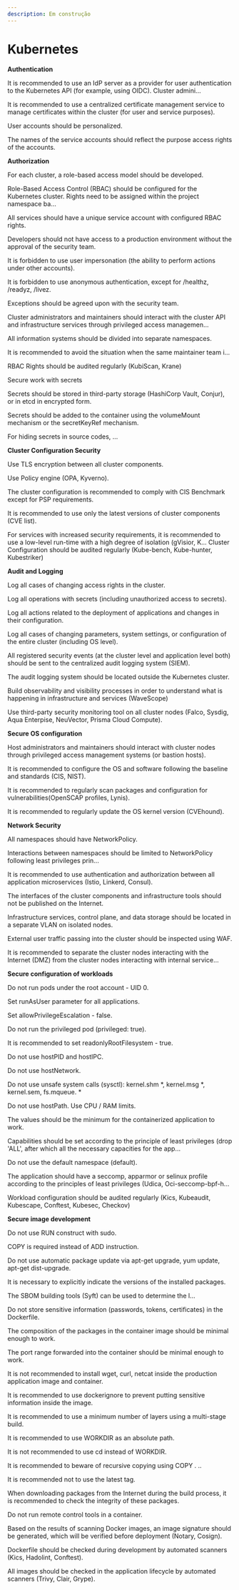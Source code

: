 ```yaml
---
description: Em construção
---
```


# Kubernetes

**Authentication**&#x20;

It is recommended to use an IdP server as a provider for user authentication to the Kubernetes API (for example, using OIDC). Cluster admini...&#x20;

It is recommended to use a centralized certificate management service to manage certificates within the cluster (for user and service purposes).&#x20;

User accounts should be personalized.&#x20;

The names of the service accounts should reflect the purpose access rights of the accounts.&#x20;



**Authorization**&#x20;

For each cluster, a role-based access model should be developed.&#x20;

Role-Based Access Control (RBAC) should be configured for the Kubernetes cluster. Rights need to be assigned within the project namespace ba...

All services should have a unique service account with configured RBAC rights.&#x20;

Developers should not have access to a production environment without the approval of the security team.&#x20;

It is forbidden to use user impersonation (the ability to perform actions under other accounts).&#x20;

It is forbidden to use anonymous authentication, except for /healthz, /readyz, /livez.&#x20;

Exceptions should be agreed upon with the security team.

Cluster administrators and maintainers should interact with the cluster API and infrastructure services through privileged access managemen...&#x20;

All information systems should be divided into separate namespaces.&#x20;

It is recommended to avoid the situation when the same maintainer team i...&#x20;

RBAC Rights should be audited regularly (KubiScan, Krane)

Secure work with secrets

Secrets should be stored in third-party storage (HashiCorp Vault, Conjur), or in etcd in encrypted form.&#x20;

Secrets should be added to the container using the volumeMount mechanism or the secretKeyRef mechanism.&#x20;

For hiding secrets in source codes, ...&#x20;



**Cluster Configuration Security**&#x20;

Use TLS encryption between all cluster components.&#x20;

Use Policy engine (OPA, Kyverno).&#x20;

The cluster configuration is recommended to comply with CIS Benchmark except for PSP requirements.&#x20;

It is recommended to use only the latest versions of cluster components (CVE list).

For services with increased security requirements, it is recommended to use a low-level run-time with a high degree of isolation (gVisior, K... Cluster Configuration should be audited regularly (Kube-bench, Kube-hunter, Kubestriker)&#x20;



**Audit and Logging**&#x20;

Log all cases of changing access rights in the cluster.&#x20;

Log all operations with secrets (including unauthorized access to secrets).&#x20;

Log all actions related to the deployment of applications and changes in their configuration.&#x20;

Log all cases of changing parameters, system settings, or configuration of the entire cluster (including OS level).&#x20;

All registered security events (at the cluster level and application level both) should be sent to the centralized audit logging system (SIEM).&#x20;

The audit logging system should be located outside the Kubernetes cluster.&#x20;

Build observability and visibility processes in order to understand what is happening in infrastructure and services (WaveScope)&#x20;

Use third-party security monitoring tool on all cluster nodes (Falco, Sysdig, Aqua Enterpise, NeuVector, Prisma Cloud Compute).&#x20;



**Secure OS configuration**&#x20;

Host administrators and maintainers should interact with cluster nodes through privileged access management systems (or bastion hosts).&#x20;

It is recommended to configure the OS and software following the baseline and standards (CIS, NIST).&#x20;

It is recommended to regularly scan packages and configuration for vulnerabilities(OpenSCAP profiles, Lynis).&#x20;

It is recommended to regularly update the OS kernel version (CVEhound).&#x20;



**Network Security**&#x20;

All namespaces should have NetworkPolicy.&#x20;

Interactions between namespaces should be limited to NetworkPolicy following least privileges prin...&#x20;

It is recommended to use authentication and authorization between all application microservices (Istio, Linkerd, Consul).&#x20;

The interfaces of the cluster components and infrastructure tools should not be published on the Internet.&#x20;

Infrastructure services, control plane, and data storage should be located in a separate VLAN on isolated nodes.&#x20;

External user traffic passing into the cluster should be inspected using WAF.&#x20;

It is recommended to separate the cluster nodes interacting with the Internet (DMZ) from the cluster nodes interacting with internal service...&#x20;



**Secure configuration of workloads**&#x20;

Do not run pods under the root account - UID 0.&#x20;

Set runAsUser parameter for all applications.&#x20;

Set allowPrivilegeEscalation - false.&#x20;

Do not run the privileged pod (privileged: true).&#x20;

It is recommended to set readonlyRootFilesystem - true.&#x20;

Do not use hostPID and hostIPC.&#x20;

Do not use hostNetwork.&#x20;

Do not use unsafe system calls (sysctl): kernel.shm \*, kernel.msg \*, kernel.sem, fs.mqueue. \*&#x20;

Do not use hostPath. Use CPU / RAM limits.&#x20;

The values should be the minimum for the containerized application to work.&#x20;

Capabilities should be set according to the principle of least privileges (drop 'ALL', after which all the necessary capacities for the app...&#x20;

Do not use the default namespace (default).&#x20;

The application should have a seccomp, apparmor or selinux profile according to the principles of least privileges (Udica, Oci-seccomp-bpf-h...&#x20;

Workload configuration should be audited regularly (Kics, Kubeaudit, Kubescape, Conftest, Kubesec, Checkov)&#x20;



**Secure image development**&#x20;

Do not use RUN construct with sudo.&#x20;

COPY is required instead of ADD instruction.

Do not use automatic package update via apt-get upgrade, yum update, apt-get dist-upgrade.&#x20;

It is necessary to explicitly indicate the versions of the installed packages.&#x20;

The SBOM building tools (Syft) can be used to determine the l...&#x20;

Do not store sensitive information (passwords, tokens, certificates) in the Dockerfile.&#x20;

The composition of the packages in the container image should be minimal enough to work.&#x20;

The port range forwarded into the container should be minimal enough to work.&#x20;

It is not recommended to install wget, curl, netcat inside the production application image and container.&#x20;

It is recommended to use dockerignore to prevent putting sensitive information inside the image.&#x20;

It is recommended to use a minimum number of layers using a multi-stage build.&#x20;

It is recommended to use WORKDIR as an absolute path.&#x20;

It is not recommended to use cd instead of WORKDIR.&#x20;

It is recommended to beware of recursive copying using COPY . ..&#x20;

It is recommended not to use the latest tag.&#x20;

When downloading packages from the Internet during the build process, it is recommended to check the integrity of these packages.&#x20;

Do not run remote control tools in a container.&#x20;

Based on the results of scanning Docker images, an image signature should be generated, which will be verified before deployment (Notary, Cosign).&#x20;

Dockerfile should be checked during development by automated scanners (Kics, Hadolint, Conftest).&#x20;

All images should be checked in the application lifecycle by automated scanners (Trivy, Clair, Grype).
